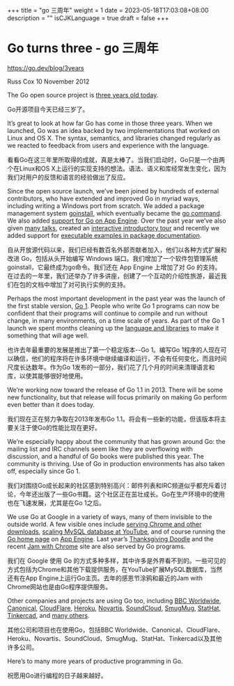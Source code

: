 +++
title = "go 三周年"
weight = 1
date = 2023-05-18T17:03:08+08:00
description = ""
isCJKLanguage = true
draft = false
+++

# Go turns three - go 三周年

https://go.dev/blog/3years

Russ Cox
10 November 2012

The Go open source project is [three years old today](http://google-opensource.blogspot.com/2009/11/hey-ho-lets-go.html).

Go开源项目今天已经三岁了。

It’s great to look at how far Go has come in those three years. When we launched, Go was an idea backed by two implementations that worked on Linux and OS X. The syntax, semantics, and libraries changed regularly as we reacted to feedback from users and experience with the language.

看看Go在这三年里所取得的成就，真是太棒了。当我们启动时，Go只是一个由两个在Linux和OS X上运行的实现支持的想法。语法、语义和库经常发生变化，因为我们对用户的反馈和语言的经验做出了反应。

Since the open source launch, we’ve been joined by hundreds of external contributors, who have extended and improved Go in myriad ways, including writing a Windows port from scratch. We added a package management system [goinstall](https://groups.google.com/d/msg/golang-nuts/8JFwR3ESjjI/cy7qZzN7Lw4J), which eventually became the [go command](https://go.dev/cmd/go/). We also added [support for Go on App Engine](https://blog.golang.org/2011/07/go-for-app-engine-is-now-generally.html). Over the past year we’ve also given [many talks](https://go.dev/doc/#talks), created an [interactive introductory tour](https://go.dev/tour/) and recently we added support for [executable examples in package documentation](https://go.dev/pkg/strings/#pkg-examples).

自从开放源代码以来，我们已经有数百名外部贡献者加入，他们以各种方式扩展和改进 Go，包括从头开始编写 Windows 端口。我们增加了一个软件包管理系统goinstall，它最终成为go命令。我们还在 App Engine 上增加了对 Go 的支持。在过去的一年里，我们还举办了许多讲座，创建了一个互动的介绍性旅游，最近我们在包的文档中增加了对可执行实例的支持。

Perhaps the most important development in the past year was the launch of the first stable version, [Go 1](https://blog.golang.org/2012/03/go-version-1-is-released.html). People who write Go 1 programs can now be confident that their programs will continue to compile and run without change, in many environments, on a time scale of years. As part of the Go 1 launch we spent months cleaning up the [language and libraries](https://go.dev/doc/go1.html) to make it something that will age well.

也许去年最重要的发展是推出了第一个稳定版本--Go 1。编写Go 1程序的人现在可以确信，他们的程序将在许多环境中继续编译和运行，不会有任何变化，而且时间尺度长达数年。作为Go 1发布的一部分，我们花了几个月的时间来清理语言和库，以使其能够很好地使用。

We’re working now toward the release of Go 1.1 in 2013. There will be some new functionality, but that release will focus primarily on making Go perform even better than it does today.

我们现在正在努力争取在2013年发布Go 1.1。将会有一些新的功能，但该版本将主要关注于使Go的性能比现在更好。

We’re especially happy about the community that has grown around Go: the mailing list and IRC channels seem like they are overflowing with discussion, and a handful of Go books were published this year. The community is thriving. Use of Go in production environments has also taken off, especially since Go 1.

我们对围绕Go成长起来的社区感到特别高兴：邮件列表和IRC频道似乎都充斥着讨论，今年还出版了一些Go书籍。这个社区正在茁壮成长。Go在生产环境中的使用也在飞速发展，尤其是在Go 1之后。

We use Go at Google in a variety of ways, many of them invisible to the outside world. A few visible ones include [serving Chrome and other downloads](https://groups.google.com/d/msg/golang-nuts/BNUNbKSypE0/E4qSfpx9qI8J), [scaling MySQL database at YouTube](http://code.google.com/p/vitess/), and of course running the [Go home page](https://go.dev/) on [App Engine](https://developers.google.com/appengine/docs/go/overview). Last year’s [Thanksgiving Doodle](https://blog.golang.org/2011/12/from-zero-to-go-launching-on-google.html) and the recent [Jam with Chrome](http://www.jamwithchrome.com/technology) site are also served by Go programs.

我们在 Google 使用 Go 的方式多种多样，其中许多是外界看不到的。一些可见的方式包括为Chrome和其他下载提供服务，在YouTube扩展MySQL数据库，当然还有在App Engine上运行Go主页。去年的感恩节涂鸦和最近的Jam with Chrome网站也是由Go程序提供服务。

Other companies and projects are using Go too, including [BBC Worldwide](http://www.quora.com/Go-programming-language/Is-Google-Go-ready-for-production-use/answer/Kunal-Anand), [Canonical](http://dave.cheney.net/wp-content/uploads/2012/08/august-go-meetup.pdf), [CloudFlare](http://blog.cloudflare.com/go-at-cloudflare), [Heroku](https://blog.golang.org/2011/04/go-at-heroku.html), [Novartis](https://plus.google.com/114945221884326152379/posts/d1SVaqkRyTL), [SoundCloud](http://backstage.soundcloud.com/2012/07/go-at-soundcloud/), [SmugMug](http://sorcery.smugmug.com/2012/04/06/deriving-json-types-in-go/), [StatHat](https://blog.golang.org/2011/12/building-stathat-with-go.html), [Tinkercad](https://tinkercad.com/about/jobs), and [many others](https://go.dev/wiki/GoUsers).

其他公司和项目也在使用Go，包括BBC Worldwide、Canonical、CloudFlare、Heroku、Novartis、SoundCloud、SmugMug、StatHat、Tinkercad以及其他许多公司。



Here’s to many more years of productive programming in Go.

祝愿用Go进行编程的日子越来越好。
